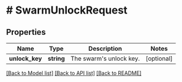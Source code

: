 # # SwarmUnlockRequest

## Properties

Name | Type | Description | Notes
------------ | ------------- | ------------- | -------------
**unlock_key** | **string** | The swarm&#39;s unlock key. | [optional]

[[Back to Model list]](../../README.md#models) [[Back to API list]](../../README.md#endpoints) [[Back to README]](../../README.md)
